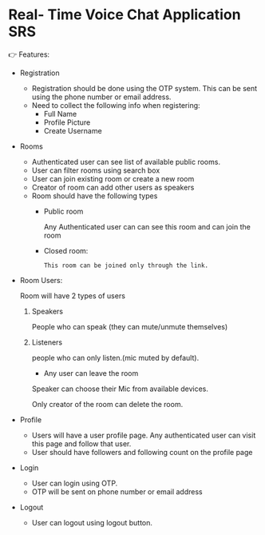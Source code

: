# Real- Time Voice Chat Application SRS

👉 Features:

- Registration
    - Registration should be done using the OTP system. This can be sent using the phone number or email address.
    - Need to collect the following info when registering:
        - Full Name
        - Profile Picture
        - Create Username

- Rooms
    - Authenticated user can see list of available public rooms.
    - User can filter rooms using search box
    - User can join existing room or create a new room
    - Creator of room can add other users as speakers
    - Room should have the following types
        - Public room
            
            Any Authenticated user can can see this room and can join the room
            
        - Closed room:
            
              This room can be joined only through the link.
            
- Room Users:
    
    Room will have 2 types of users
    
    1. Speakers
        
        People who can speak (they can mute/unmute themselves)
        
    2. Listeners
        
        people who can only listen.(mic muted by default).
        
        - Any user can leave the room
        
        Speaker can choose their Mic from available devices.
        
        Only creator of the room can delete the room.
        
- Profile
    - Users will have a user profile page. Any authenticated user can visit this page and follow that user.
    - User should have followers and following count on the profile page
- Login
    - User can login using OTP.
    - OTP will be sent on phone number or email address
- Logout
    - User can logout using logout button.
